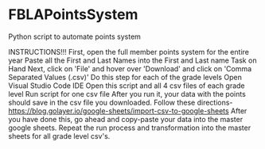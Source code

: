 # FBLAPointsSystem
Python script to automate points system

INSTRUCTIONS!!!
First, open the full member points system for the entire year
Paste all the First and Last Names into the First and Last name Task on Hand
Next, click on 'File' and hover over 'Download' and click on 'Comma Separated Values (.csv)'
Do this step for each of the grade levels
Open Visual Studio Code IDE
Open this script and all 4 csv files of each grade level
Run script for one csv file
After you run it, your data with the points should save in the csv file you downloaded. 
Follow these directions- https://blog.golayer.io/google-sheets/import-csv-to-google-sheets 
After you have done this, go ahead and copy-paste your data into the master google sheets.
Repeat the run process and transformation into the master sheets for all grade level csv's.
